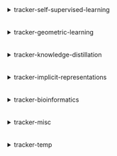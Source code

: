 
<details>
<summary>tracker-self-supervised-learning</summary>
<br>

| Repository Name                                                                         |
|:----------------------------------------------------------------------------------------|
| [Self-Supervised-Learning](https://github.com/SauravMaheshkar/Self-Supervised-Learning) |
| [SSL-Graphs](https://github.com/SauravMaheshkar/SSL-Graphs)                             |

</details>
<br>
<br>

<details>
<summary>tracker-geometric-learning</summary>
<br>

| Repository Name                                                                           |
|:------------------------------------------------------------------------------------------|
| [Graph-Property-Prediction](https://github.com/SauravMaheshkar/Graph-Property-Prediction) |
| [Link-Property-Prediction](https://github.com/SauravMaheshkar/Link-Property-Prediction)   |
| [Node-Property-Prediction](https://github.com/SauravMaheshkar/Node-Property-Prediction)   |
| [SSL-Graphs](https://github.com/SauravMaheshkar/SSL-Graphs)                               |

</details>
<br>
<br>

<details>
<summary>tracker-knowledge-distillation</summary>
<br>

| Repository Name                                                                     |
|:------------------------------------------------------------------------------------|
| [Knowledge-Distillation](https://github.com/SauravMaheshkar/Knowledge-Distillation) |

</details>
<br>
<br>

<details>
<summary>tracker-implicit-representations</summary>
<br>

| Repository Name                                 |
|:------------------------------------------------|
| [NeRF](https://github.com/SauravMaheshkar/NeRF) |

</details>
<br>
<br>

<details>
<summary>tracker-bioinformatics</summary>
<br>

| Repository Name                                                                         |
|:----------------------------------------------------------------------------------------|
| [Radiology-Classification](https://github.com/SauravMaheshkar/Radiology-Classification) |

</details>
<br>
<br>

<details>
<summary>tracker-misc</summary>
<br>

| Repository Name                                                                           |
|:------------------------------------------------------------------------------------------|
| [dotfiles](https://github.com/SauravMaheshkar/dotfiles)                                   |
| [mancityfc](https://github.com/SauravMaheshkar/mancityfc)                                 |
| [python-template](https://github.com/SauravMaheshkar/python-template)                     |
| [SauravMaheshkar](https://github.com/SauravMaheshkar/SauravMaheshkar)                     |
| [sauravmaheshkar.github.io](https://github.com/SauravMaheshkar/sauravmaheshkar.github.io) |

</details>
<br>
<br>

<details>
<summary>tracker-temp</summary>
<br>

| Repository Name                                           |
|:----------------------------------------------------------|
| [diffusers](https://github.com/SauravMaheshkar/diffusers) |
| [docker-py](https://github.com/SauravMaheshkar/docker-py) |

</details>
<br>
<br>
